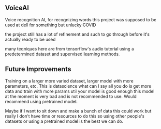 ## VoiceAI

Voice recognition AI, for recognizing words this project was
supposed to be used at dell for something but unlucky COVID

the project still has a lot of refinement and such to go through
before it's actually ready to be used

many teqniques here are from tensorflow's audio tutorial using
a predetermined dataset and supervised learning methods.

## Future Improvements

Training on a larger more varied dataset, larger model with more
parameters, etc. This is datascience what can I say all you do
is get more data and train with more params util your model is 
good enough this model at the moment is very bad and is not
recommended to use. Would recommend using pretrained model.

Maybe if I want to sit down and make a bunch of data this could
work but really I don't have time or resources to do this so 
using other people's datasets or using a pretrained model is the
best we can do.

